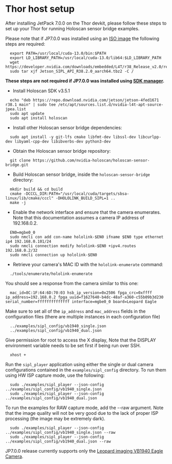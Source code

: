 # Thor host setup

After installing JetPack 7.0.0 on the Thor devkit, please follow these steps to set up
your Thor for running Holoscan sensor bridge examples.

Please note that if JP7.0.0 was installed using an
[ISO image](https://docs.nvidia.com/jetson/agx-thor-devkit/user-guide/latest/quick_start.html#download-iso-image)
the following steps are required:

```none
  export PATH=/usr/local/cuda-13.0/bin:$PATH 
  export LD_LIBRARY_PATH=/usr/local/cuda-13.0/lib64:$LD_LIBRARY_PATH
  wget https://developer.nvidia.com/downloads/embedded/L4T/r38_Release_v2.0/release/Jetson_SIPL_API_R38.2.0_aarch64.tbz2
  sudo tar xjf Jetson_SIPL_API_R38.2.0_aarch64.tbz2 -C /
```

**These steps are not required if JP7.0.0 was installed using
[SDK manager](https://docs.nvidia.com/sdk-manager/install-with-sdkm-jetson/index.html).**

- Install Holoscan SDK v3.5.1

```none
  echo "deb https://repo.download.nvidia.com/jetson/jetson-4fed1671 r38.1 main" | sudo tee /etc/apt/sources.list.d/nvidia-l4t-apt-source-jpea.list
  sudo apt update
  sudo apt install holoscan
```

- Install other Holoscan sensor bridge dependencies:

```none
  sudo apt install -y git-lfs cmake libfmt-dev libssl-dev libcurlpp-dev libyaml-cpp-dev libibverbs-dev python3-dev
```

- Obtain the Holoscan sensor bridge repository:

```none
  git clone https://github.com/nvidia-holoscan/holoscan-sensor-bridge.git
```

- Build Holoscan sensor bridge, inside the `holoscan-sensor-bridge` directory:

```none
  mkdir build && cd build
  cmake -DCCCL_DIR:PATH="/usr/local/cuda/targets/sbsa-linux/lib/cmake/cccl" -DHOLOLINK_BUILD_SIPL=1 ..
  make -j
```

- Enable the network interface and ensure that the camera enumerates. Note that this
  documentation assumes a camera IP address of 192.168.0.2.

```none
  EN0=mgbe0_0
  sudo nmcli con add con-name hololink-$EN0 ifname $EN0 type ethernet ip4 192.168.0.101/24
  sudo nmcli connection modify hololink-$EN0 +ipv4.routes 192.168.0.2/32
  sudo nmcli connection up hololink-$EN0
```

- Retrieve your camera's MAC ID with the `hololink-enumerate` command:

```none
  ./tools/enumerate/hololink-enumerate
```

You should see a response from the camera similar to this one:

```none
  mac_id=8C:1F:64:6D:70:03 hsb_ip_version=0x2506 fpga_crc=0xffff ip_address=192.168.0.2 fpga_uuid=f1627640-b4dc-48af-a360-c55b09b3d230 serial_number=ffffffffffffff interface=mgbe0_0 board=Leopard Eagle
```

Make sure to set all of the `ip_address` and `mac_address` fields in the configuration
files (there are multiple instances in each configuration file)

```
  ../examples/sipl_config/vb1940_single.json
  ../examples/sipl_config/vb1940_dual.json
```

Give permission for root to access the X display, Note that the DISPLAY environment
variable needs to be set first if being run over SSH.

```none
  xhost +
```

Run the `sipl_player` application using either the single or dual camera configurations
contained in the `examples/sipl_config` directory. To run them using HW ISP capture
mode, use the following:

```none
  sudo ./examples/sipl_player --json-config ../examples/sipl_config/vb1940_single.json
  sudo ./examples/sipl_player --json-config ../examples/sipl_config/vb1940_dual.json
```

To run the examples for RAW capture mode, add the --raw argument. Note that the image
quality will not be very good due to the lack of proper ISP processing (the image may be
extremely dark).

```none
  sudo ./examples/sipl_player --json-config ../examples/sipl_config/vb1940_single.json --raw
  sudo ./examples/sipl_player --json-config ../examples/sipl_config/vb1940_dual.json --raw
```

JP7.0.0 release currently supports only the
[Leopard imaging VB1940 Eagle Camera](sensor_bridge_hardware_setup.md).
